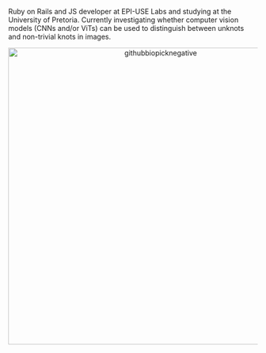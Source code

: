 Ruby on Rails and JS developer at EPI-USE Labs and studying at the University of Pretoria. Currently investigating whether computer vision models (CNNs and/or ViTs) can be used to distinguish between unknots and non-trivial knots in images.  
<div align="center">
  <img src="https://github.com/user-attachments/assets/a558b5f4-e925-4c84-be1e-37d77f9cd397" alt="githubbiopicknegative" width="600"/>
</div>
